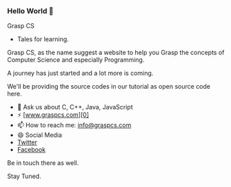 ### Hello World 👋

Grasp CS
- Tales for learning.

Grasp CS, as the name suggest a website to help you Grasp the concepts of Computer Science and especially Programming.

A journey has just started and a lot more is coming.

We'll be providing the source codes in our tutorial as open source code here.

- 💬 Ask us about C, C++, Java, JavaScript
- ⚡ [www.graspcs.com][0]
- 📫 How to reach me: info@graspcs.com
- 😄 Social Media
- [Twitter][1]
- [Facebook][2]

Be in touch there as well.

[0]:https://www.graspcs.com
[1]:https://twitter.com/GraspCS
[2]:https://www.facebook.com/GraspCS/

Stay Tuned.

<!--
**GraspCS/GraspCS** is a ✨ _special_ ✨ repository because its `README.md` (this file) appears on your GitHub profile.

Here are some ideas to get you started:

- 🔭 I’m currently working on ...
- 🌱 I’m currently learning ...
- 👯 I’m looking to collaborate on ...
- 🤔 I’m looking for help with ...
- 💬 Ask me about ...
- 📫 How to reach me: ...
- 😄 Pronouns: ...
- ⚡ Fun fact: ...
-->
